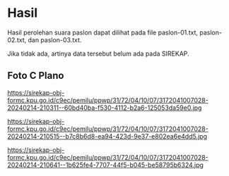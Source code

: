 # Hasil

Hasil perolehan suara paslon dapat dilihat pada file paslon-01.txt, paslon-02.txt, dan paslon-03.txt.

Jika tidak ada, artinya data tersebut belum ada pada SIREKAP.

## Foto C Plano

https://sirekap-obj-formc.kpu.go.id/c9ec/pemilu/ppwp/31/72/04/10/07/3172041007028-20240214-210311--60bd40ba-f530-4112-b2a6-125053da59e0.jpg

https://sirekap-obj-formc.kpu.go.id/c9ec/pemilu/ppwp/31/72/04/10/07/3172041007028-20240214-210515--b7c8b6d8-ea94-423d-9e37-e802ea6e4dd5.jpg

https://sirekap-obj-formc.kpu.go.id/c9ec/pemilu/ppwp/31/72/04/10/07/3172041007028-20240214-210641--1b625fe4-7707-44f5-b045-be58795b6324.jpg
